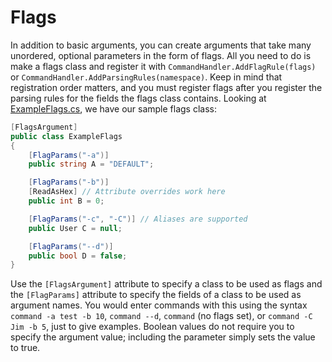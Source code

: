 # Flags

In addition to basic arguments, you can create arguments that take many unordered, optional parameters in the form of flags. All you need to do is make a flags class and register it with `CommandHandler.AddFlagRule(flags)` or `CommandHandler.AddParsingRules(namespace)`. Keep in mind that registration order matters, and you must register flags after you register the parsing rules for the fields the flags class contains. Looking at [ExampleFlags.cs](https://github.com/ZakFahey/easy-commands/blob/master/EasyCommands/Example/ExampleFlags.cs), we have our sample flags class:

```cs
[FlagsArgument]
public class ExampleFlags
{
    [FlagParams("-a")]
    public string A = "DEFAULT";

    [FlagParams("-b")]
    [ReadAsHex] // Attribute overrides work here
    public int B = 0;

    [FlagParams("-c", "-C")] // Aliases are supported
    public User C = null;

    [FlagParams("--d")]
    public bool D = false;
}
```

Use the `[FlagsArgument]` attribute to specify a class to be used as flags and the `[FlagParams]` attribute to specify the fields of a class to be used as argument names. You would enter commands with this using the syntax `command -a test -b 10`, `command --d`, `command` (no flags set), or `command -C Jim -b 5`, just to give examples. Boolean values do not require you to specify the argument value; including the parameter simply sets the value to true.
